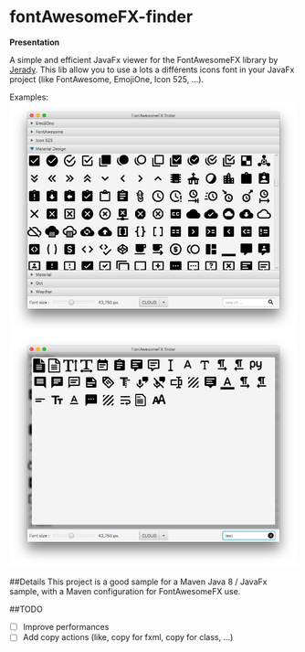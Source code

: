 # fontAwesomeFX-finder
**Presentation**

A simple and efficient JavaFx viewer for the FontAwesomeFX library by [
Jerady](link=https://bitbucket.org/Jerady).
This lib allow you to use a lots a différents icons font in your JavaFx project (like FontAwesome, EmojiOne, Icon 525, ...).

Examples:
<img src="main_screen.png" alt="main view">
<img src="search_screen.png" alt="search example">

##Details
This project is a good sample for a Maven Java 8 / JavaFx sample, with a Maven configuration for FontAwesomeFX use.

##TODO

- [ ] Improve performances
- [ ] Add copy actions (like, copy for fxml, copy for class, ...)
